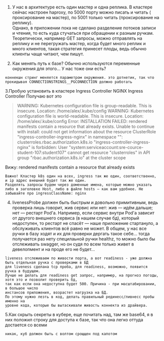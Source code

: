 1. У нас в архитектуре есть один мастер и одна реплика. В кластере сейчас 
 настроен haproxy, по 5000 порту можно писать и читать ( проксирование на мастер),
 по 5001 только читать (проксирование на реплику).  
 Однако, в приложении пока не сделано разделение потоков записи и чтения, то есть
 куда стучаться при обращении к разным ручкам.  Теоретически, например GET запросы,
 можно отправлять на реплику и не перегружать мастер, когда будет много реплик 
 и много клиентов, такая стратегия принесет плоды, ведь обычно
 клиенты чаще читают, чем пишут.
 
2. Как менять путь к базе? Обычно используются переменные окружения для этого… У нас тоже они есть?
```
коннекшн стринг меняется параметром окружения. это дотнетик, так что прокидывая CONNECTIONSTRINGS__PGCONNECTION должно работать
```

3.Пробую установить в кластере  Ingress Controller  NGINX Ingress Controller
Получаю вот это 
> WARNING: Kubernetes configuration file is group-readable. This is insecure. Location: /home/alex/.kube/config
WARNING: Kubernetes configuration file is world-readable. This is insecure. Location: /home/alex/.kube/config
Error: INSTALLATION FAILED: rendered manifests contain a resource that already exists. Unable to continue with install: could not get information about the resource ClusterRole "ingress-controller-ingress-nginx" in namespace "": clusterroles.rbac.authorization.k8s.io "ingress-controller-ingress-nginx" is forbidden: User "system:serviceaccount:sre-cource-student-107:student107" cannot get resource "clusterroles" in API group "rbac.authorization.k8s.io" at the cluster scope

Вижу: rendered manifests contain a resource that already exists 
```
Важно! Кластер k8s один на всех, ingress так же один, соответственно, и ip адрес внешний будет так же один.
Разделять запросы будем через доменные имена, которые можно указать либо в заголовке Host, либо в файле hosts – как вам удобнее. Не забывайте про ingressClassName: nginx
```

4. livenessProbe должен быть быстрым и довольно примитивным, ведь проверка лишь
говорит, жив сервис или нет: жив — идём дальше; нет — рестарт Pod'а. Например,
если сервис внутри Pod'а зависит от другого внешнего сервиса (в нашем случае бд),
который недоступен, то рестарт не спасёт — наше приложение стартануло, а обслуживать
клиентов всё равно не может. В общем, у нас все ручки в базу ходят и их для проверки 
дергать такое себе... тогда получается раз нету специлаьной ручки healthz, 
то можно было бы отслеживать swagger, но он судя по всем только живет в 
девелопмент и на проде его не будет...
 
``` 
liveness отслеживаем по живости порта, а вот readiness - уже должна быть отдельная ручка с проверками в БД 
для liveness сделана tcp проба, для readiness, возможно, появится ручка в будущем.
Лучше не делать для readiness get запрос, например, на прогноз погоды, хотя это и позволит проверить бд, 
так как если она недоступна будет 500. Причина - при масштабировании, в большое число 
инстансов приложения, возрастет нагрузка на БД. 
По этому нужно лезть в код, делать правильный рединесс/ливнесс пробы именно на
уровне кода, которые бы вытаскивали живость коннекта из драйвера.
``` 


5.Как скрыть секреты в кубере, еще почитать над, там же base64, я в них положил строку для доступа к базе, так что она легко оттуда достается со всеми 
``` 
никак, куб должен быть с волтом срощщен под капотом
``` 